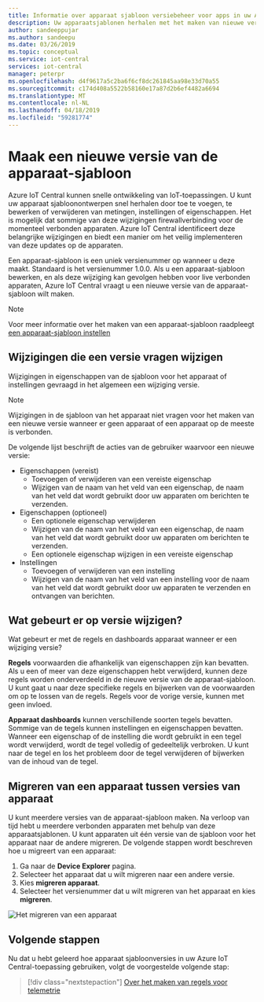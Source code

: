 ```yaml
---
title: Informatie over apparaat sjabloon versiebeheer voor apps in uw Azure IoT Central | Microsoft Docs
description: Uw apparaatsjablonen herhalen met het maken van nieuwe versies en zonder enige impact op uw live verbonden apparaten
author: sandeeppujar
ms.author: sandeepu
ms.date: 03/26/2019
ms.topic: conceptual
ms.service: iot-central
services: iot-central
manager: peterpr
ms.openlocfilehash: d4f9617a5c2ba6f6cf8dc261845aa98e33d70a55
ms.sourcegitcommit: c174d408a5522b58160e17a87d2b6ef4482a6694
ms.translationtype: MT
ms.contentlocale: nl-NL
ms.lasthandoff: 04/18/2019
ms.locfileid: "59281774"
---
```

# <a name="create-a-new-device-template-version"></a>Maak een nieuwe versie van de apparaat-sjabloon

Azure IoT Central kunnen snelle ontwikkeling van IoT-toepassingen. U kunt uw apparaat sjabloonontwerpen snel herhalen door toe te voegen, te bewerken of verwijderen van metingen, instellingen of eigenschappen. Het is mogelijk dat sommige van deze wijzigingen firewallverbinding voor de momenteel verbonden apparaten. Azure IoT Central identificeert deze belangrijke wijzigingen en biedt een manier om het veilig implementeren van deze updates op de apparaten.

Een apparaat-sjabloon is een uniek versienummer op wanneer u deze maakt. Standaard is het versienummer 1.0.0. Als u een apparaat-sjabloon bewerken, en als deze wijziging kan gevolgen hebben voor live verbonden apparaten, Azure IoT Central vraagt u een nieuwe versie van de apparaat-sjabloon wilt maken.

> [!NOTE]
> Voor meer informatie over het maken van een apparaat-sjabloon raadpleegt [een apparaat-sjabloon instellen](howto-set-up-template.md)

## <a name="changes-that-prompt-a-version-change"></a>Wijzigingen die een versie vragen wijzigen

Wijzigingen in eigenschappen van de sjabloon voor het apparaat of instellingen gevraagd in het algemeen een wijziging versie.

> [!NOTE]
> Wijzigingen in de sjabloon van het apparaat niet vragen voor het maken van een nieuwe versie wanneer er geen apparaat of een apparaat op de meeste is verbonden.

De volgende lijst beschrijft de acties van de gebruiker waarvoor een nieuwe versie:

* Eigenschappen (vereist)
    * Toevoegen of verwijderen van een vereiste eigenschap
    * Wijzigen van de naam van het veld van een eigenschap, de naam van het veld dat wordt gebruikt door uw apparaten om berichten te verzenden.
*  Eigenschappen (optioneel)
    * Een optionele eigenschap verwijderen
    * Wijzigen van de naam van het veld van een eigenschap, de naam van het veld dat wordt gebruikt door uw apparaten om berichten te verzenden.
    * Een optionele eigenschap wijzigen in een vereiste eigenschap
*  Instellingen
    * Toevoegen of verwijderen van een instelling
    * Wijzigen van de naam van het veld van een instelling voor de naam van het veld dat wordt gebruikt door uw apparaten te verzenden en ontvangen van berichten.

## <a name="what-happens-on-version-change"></a>Wat gebeurt er op versie wijzigen?

Wat gebeurt er met de regels en dashboards apparaat wanneer er een wijziging versie?

**Regels** voorwaarden die afhankelijk van eigenschappen zijn kan bevatten. Als u een of meer van deze eigenschappen hebt verwijderd, kunnen deze regels worden onderverdeeld in de nieuwe versie van de apparaat-sjabloon. U kunt gaat u naar deze specifieke regels en bijwerken van de voorwaarden om op te lossen van de regels. Regels voor de vorige versie, kunnen met geen invloed.

**Apparaat dashboards** kunnen verschillende soorten tegels bevatten. Sommige van de tegels kunnen instellingen en eigenschappen bevatten. Wanneer een eigenschap of de instelling die wordt gebruikt in een tegel wordt verwijderd, wordt de tegel volledig of gedeeltelijk verbroken. U kunt naar de tegel en los het probleem door de tegel verwijderen of bijwerken van de inhoud van de tegel.

## <a name="migrate-a-device-across-device-template-versions"></a>Migreren van een apparaat tussen versies van apparaat

U kunt meerdere versies van de apparaat-sjabloon maken. Na verloop van tijd hebt u meerdere verbonden apparaten met behulp van deze apparaatsjablonen. U kunt apparaten uit één versie van de sjabloon voor het apparaat naar de andere migreren. De volgende stappen wordt beschreven hoe u migreert van een apparaat:

1. Ga naar de **Device Explorer** pagina.
1. Selecteer het apparaat dat u wilt migreren naar een andere versie.
1. Kies **migreren apparaat**.
1. Selecteer het versienummer dat u wilt migreren van het apparaat en kies **migreren**.

![Het migreren van een apparaat](media/howto-version-devicetemplate/pick-version.png)

## <a name="next-steps"></a>Volgende stappen

Nu dat u hebt geleerd hoe apparaat sjabloonversies in uw Azure IoT Central-toepassing gebruiken, volgt de voorgestelde volgende stap:

> [!div class="nextstepaction"]
> [Over het maken van regels voor telemetrie](howto-create-telemetry-rules.md)
